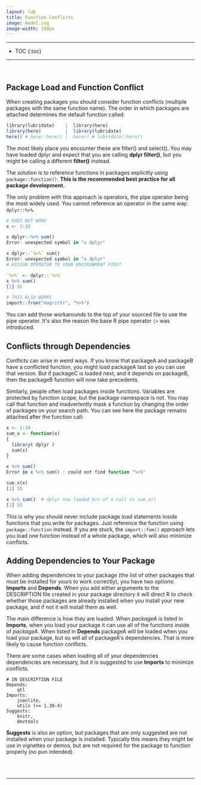```yaml
---
layout: lab
title: Function Conflicts   
image: model.svg
image-width: 150px
---
```


<div class = "uk-container uk-container-small">

-----------------------

* TOC
{:toc}

-----------------------

<br>

## Package Load and Function Conflict 

When creating packages you should consider function conflicts (multiple packages with the same function name). The order in which packages are attached determines the default function called:

```r
library(lubridate)    |  library(here)
library(here)         |  library(lubridate)
here() # here::here() |  here() # lubridate::here()
```

The most likely place you encounter these are filter() and select(). You may have loaded dplyr and expect that you are calling **dplyr filter()**, but you might be calling a different **filter()** instead. 

The solution is to reference functions in packages explicitly using `package::function()`. **This is the recommended best practice for all package development.**

The only problem with this approach is operators, the pipe operator being the most widely used. You cannot reference an operator in the same way: `dplyr::%>%`.

```r
# DOES NOT WORK
x <- 1:10

x dplyr::%>% sum()
Error: unexpected symbol in "x dplyr"

x dplyr::`%>%` sum()
Error: unexpected symbol in "x dplyr"
# ASSIGN OPERATOR TO YOUR ENVIRONMENT FIRST

`%>%` <- dplyr::`%>%`
x %>% sum()
[1] 55

# THIS ALSO WORKS
import::from("magrittr", "%>%")
```

You can add those workarounds to the top of your sourced file to use the pipe operator. It's also the reason the base R pipe operator `|>` was introduced.

## Conflicts through Dependencies

Conflicts can arise in weird ways. If you know that packageA and packageB have a conflicted function, you might load packageA last so you can use that version. But if packageC is loaded next, and it depends on packageB, then the packageB function will now take precedents.

Similarly, people often load packages inside functions. Variables are protected by function scope, but the package namespace is not. You may call that function and inadvertently mask a function by changing the order of packages on your search path. You can see here the package remains attached after the function call:

```r
x <- 1:10
sum_x <- function(x)
{ 
  library( dplyr )
  sum(x)
}

x %>% sum()
Error in x %>% sum() : could not find function "%>%"

sum_x(x)
[1] 55

x %>% sum()  # dplyr now loaded b/c of a call to sum_x()
[1] 55
```

This is why you should never include package load statements inside functions that you write for packages. Just reference the function using `package::function` instead. If you are stuck, the `import::fom()` approach lets you load one function instead of a whole package, which will also minimize conflicts. 

## Adding Dependencies to Your Package 

When adding dependencies to your package (the list of other packages that must be installed for yours to work correctly), you have two options: **Imports** and **Depends**. When you add either arguments to the DESCRIPTION file created in your package directory it will direct R to check whether those packages are already installed when you install your new package, and if not it will install them as well. 

The main difference is how they are loaded. When *packageA* is listed in **Imports**, when you load your package it can use all of the functions inside of *packageA*. When listed in **Depends** packageA will be loaded when you load your package, but so will all of packageA's dependencies. That is more likely to cause function conflicts. 

There are some cases when loading all of your dependencies dependencies are necessary, but it is suggested to use **Imports** to minimize conflicts. 

```
# IN DESCRIPTION FILE
Depends:
    qtl 
Imports:
    jsonlite,
    utils (>= 1.30-4)
Suggests:
    knitr,
    devtools
```

**Suggests** is also an option, but packages that are only suggested are not installed when your package is installed. Typically this means they might be use in vignettes or demos, but are not required for the package to function properly (no pun intended). 

<br>
<br>
<hr>
<br>
<br>

</div>
